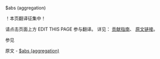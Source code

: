  $abs (aggregation)

 ！本页翻译征集中！

请点击页面上方 EDIT THIS PAGE 参与翻译。
详见：
[贡献指南]( https://github.com/JinMuInfo/MongoDB-Manual-zh/blob/master/CONTRIBUTING.md )、
[原文链接](  https://docs.mongodb.com/manual/reference/operator/aggregation/abs/  )。

 参见

原文 - [$abs (aggregation)]( https://docs.mongodb.com/manual/reference/operator/aggregation/abs/ )

